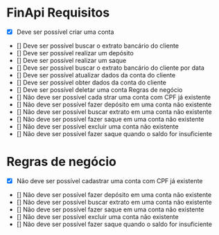 # FinApi Requisitos

- [x] Deve ser possível criar uma conta
- [] Deve ser possível buscar o extrato bancário do cliente
- [] Deve ser possível realizar um depósito
- [] Deve ser possível realizar um saque
- [] Deve ser possível buscar o extrato bancário do cliente por data
- [] Deve ser possível atualizar dados da conta do cliente
- [] Deve ser possível obter dados da conta do cliente
- [] Deve ser possível deletar uma conta Regras de negócio
- [] Não deve ser possível cada  strar uma conta com CPF já existente
- [] Não deve ser possível fazer depósito em uma conta não existente
- [] Não deve ser possível buscar extrato em uma conta não existente
- [] Não deve ser possível fazer saque em uma conta não existente
- [] Não deve ser possível excluir uma conta não existente
- [] Não deve ser possível fazer saque quando o saldo for insuficiente

#  

# Regras de negócio
-  [x] Não deve ser possível cadastrar uma conta com CPF já existente
-  [] Não deve ser possível fazer depósito em uma conta não existente
-  [] Não deve ser possível buscar extrato em uma conta não existente
-  [] Não deve ser possível fazer saque em uma conta não existente
-  [] Não deve ser possível excluir uma conta não existente
-  [] Não deve ser possível fazer saque quando o saldo for insuficiente